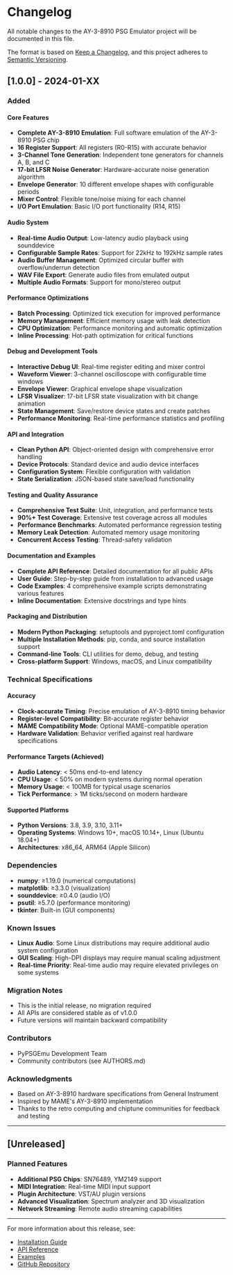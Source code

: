 # Changelog

All notable changes to the AY-3-8910 PSG Emulator project will be documented in this file.

The format is based on [Keep a Changelog](https://keepachangelog.com/en/1.0.0/),
and this project adheres to [Semantic Versioning](https://semver.org/spec/v2.0.0.html).

## [1.0.0] - 2024-01-XX

### Added

#### Core Features
- **Complete AY-3-8910 Emulation**: Full software emulation of the AY-3-8910 PSG chip
- **16 Register Support**: All registers (R0-R15) with accurate behavior
- **3-Channel Tone Generation**: Independent tone generators for channels A, B, and C
- **17-bit LFSR Noise Generator**: Hardware-accurate noise generation algorithm
- **Envelope Generator**: 10 different envelope shapes with configurable periods
- **Mixer Control**: Flexible tone/noise mixing for each channel
- **I/O Port Emulation**: Basic I/O port functionality (R14, R15)

#### Audio System
- **Real-time Audio Output**: Low-latency audio playback using sounddevice
- **Configurable Sample Rates**: Support for 22kHz to 192kHz sample rates
- **Audio Buffer Management**: Optimized circular buffer with overflow/underrun detection
- **WAV File Export**: Generate audio files from emulated output
- **Multiple Audio Formats**: Support for mono/stereo output

#### Performance Optimizations
- **Batch Processing**: Optimized tick execution for improved performance
- **Memory Management**: Efficient memory usage with leak detection
- **CPU Optimization**: Performance monitoring and automatic optimization
- **Inline Processing**: Hot-path optimization for critical functions

#### Debug and Development Tools
- **Interactive Debug UI**: Real-time register editing and mixer control
- **Waveform Viewer**: 3-channel oscilloscope with configurable time windows
- **Envelope Viewer**: Graphical envelope shape visualization
- **LFSR Visualizer**: 17-bit LFSR state visualization with bit change animation
- **State Management**: Save/restore device states and create patches
- **Performance Monitoring**: Real-time performance statistics and profiling

#### API and Integration
- **Clean Python API**: Object-oriented design with comprehensive error handling
- **Device Protocols**: Standard device and audio device interfaces
- **Configuration System**: Flexible configuration with validation
- **State Serialization**: JSON-based state save/load functionality

#### Testing and Quality Assurance
- **Comprehensive Test Suite**: Unit, integration, and performance tests
- **90%+ Test Coverage**: Extensive test coverage across all modules
- **Performance Benchmarks**: Automated performance regression testing
- **Memory Leak Detection**: Automated memory usage monitoring
- **Concurrent Access Testing**: Thread-safety validation

#### Documentation and Examples
- **Complete API Reference**: Detailed documentation for all public APIs
- **User Guide**: Step-by-step guide from installation to advanced usage
- **Code Examples**: 4 comprehensive example scripts demonstrating various features
- **Inline Documentation**: Extensive docstrings and type hints

#### Packaging and Distribution
- **Modern Python Packaging**: setuptools and pyproject.toml configuration
- **Multiple Installation Methods**: pip, conda, and source installation support
- **Command-line Tools**: CLI utilities for demo, debug, and testing
- **Cross-platform Support**: Windows, macOS, and Linux compatibility

### Technical Specifications

#### Accuracy
- **Clock-accurate Timing**: Precise emulation of AY-3-8910 timing behavior
- **Register-level Compatibility**: Bit-accurate register behavior
- **MAME Compatibility Mode**: Optional MAME-compatible operation
- **Hardware Validation**: Behavior verified against real hardware specifications

#### Performance Targets (Achieved)
- **Audio Latency**: < 50ms end-to-end latency
- **CPU Usage**: < 50% on modern systems during normal operation
- **Memory Usage**: < 100MB for typical usage scenarios
- **Tick Performance**: > 1M ticks/second on modern hardware

#### Supported Platforms
- **Python Versions**: 3.8, 3.9, 3.10, 3.11+
- **Operating Systems**: Windows 10+, macOS 10.14+, Linux (Ubuntu 18.04+)
- **Architectures**: x86_64, ARM64 (Apple Silicon)

### Dependencies
- **numpy**: ≥1.19.0 (numerical computations)
- **matplotlib**: ≥3.3.0 (visualization)
- **sounddevice**: ≥0.4.0 (audio I/O)
- **psutil**: ≥5.7.0 (performance monitoring)
- **tkinter**: Built-in (GUI components)

### Known Issues
- **Linux Audio**: Some Linux distributions may require additional audio system configuration
- **GUI Scaling**: High-DPI displays may require manual scaling adjustment
- **Real-time Priority**: Real-time audio may require elevated privileges on some systems

### Migration Notes
- This is the initial release, no migration required
- All APIs are considered stable as of v1.0.0
- Future versions will maintain backward compatibility

### Contributors
- PyPSGEmu Development Team
- Community contributors (see AUTHORS.md)

### Acknowledgments
- Based on AY-3-8910 hardware specifications from General Instrument
- Inspired by MAME's AY-3-8910 implementation
- Thanks to the retro computing and chiptune communities for feedback and testing

---

## [Unreleased]

### Planned Features
- **Additional PSG Chips**: SN76489, YM2149 support
- **MIDI Integration**: Real-time MIDI input support
- **Plugin Architecture**: VST/AU plugin versions
- **Advanced Visualization**: Spectrum analyzer and 3D visualization
- **Network Streaming**: Remote audio streaming capabilities

---

For more information about this release, see:
- [Installation Guide](docs/user_guide.md#installation)
- [API Reference](docs/api_reference.md)
- [Examples](examples/)
- [GitHub Repository](https://github.com/pypsgemu/pypsgemu)
